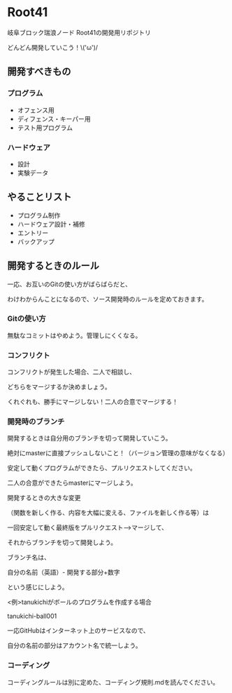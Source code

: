 # Root41

岐阜ブロック瑞浪ノード Root41の開発用リポジトリ

どんどん開発していこう！\\('ω')/

## 開発すべきもの

### プログラム

* オフェンス用
* ディフェンス・キーパー用
* テスト用プログラム

### ハードウェア

* 設計
* 実験データ

## やることリスト

* プログラム制作
* ハードウェア設計・補修
* エントリー
* バックアップ

## 開発するときのルール

一応、お互いのGitの使い方がばらばらだと、

わけわからんことになるので、ソース開発時のルールを定めておきます。

### Gitの使い方

無駄なコミットはやめよう。管理しにくくなる。

### コンフリクト

コンフリクトが発生した場合、二人で相談し、

どちらをマージするか決めましょう。

くれぐれも、勝手にマージしない！二人の合意でマージする！

### 開発時のブランチ

開発するときは自分用のブランチを切って開発していこう。

絶対にmasterに直接プッシュしないこと！（バージョン管理の意味がなくなる）

安定して動くプログラムができたら、プルリクエストしてください。

二人の合意ができたらmasterにマージしよう。

開発するときの大きな変更

（関数を新しく作る、内容を大幅に変える、ファイルを新しく作る等）は

一回安定して動く最終版をプルリクエスト-->マージして、

それからブランチを切って開発しよう。

ブランチ名は、

自分の名前（英語）- 開発する部分+数字

という感じにしよう。

<例>tanukichiがボールのプログラムを作成する場合

tanukichi-ball001

一応GitHubはインターネット上のサービスなので、

自分の名前の部分はアカウント名で統一しよう。

### コーディング

コーディングルールは別に定めた、コーディング規則.mdを読んでください。